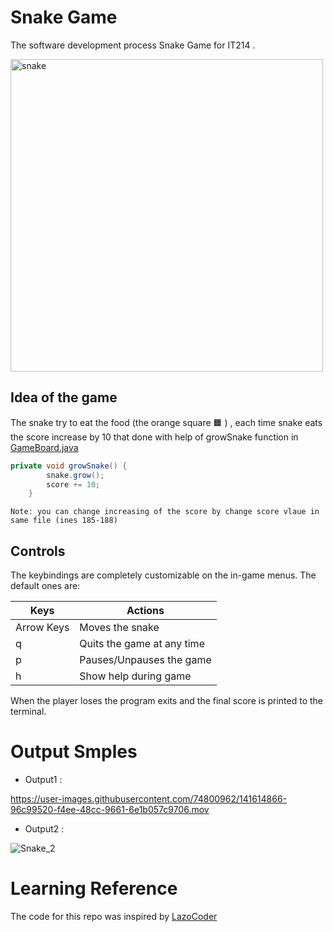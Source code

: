 # Snake Game
The software development process Snake Game for IT214 .

<img width="500" alt="snake" src="https://user-images.githubusercontent.com/74800962/141614564-58b5d9e0-f4da-4fa2-a0a6-867ce130bcab.png">

## Idea of the game 

The snake try to eat the food (the orange square 🟧 ) , each time snake eats the score increase by 10  that done with help of growSnake function in [GameBoard.java](https://github.com/wesamhamad/Snake_Game/blob/main/src/GameBoard.java)
```java
private void growSnake() {
        snake.grow();
        score += 10;
    }
```
``
Note: you can change increasing of the score by change score vlaue in same file (ines 185-188)
``
## Controls

The keybindings are completely customizable on the in-game menus.
The default ones are:


| Keys              | Actions                    |
| ----------------- | -------------------------- |
| Arrow Keys        | Moves the snake            |
| q                 | Quits the game at any time |
| p                 | Pauses/Unpauses the game   |
| h                 | Show help during game      |


When the player loses the program exits and the final score is printed to the terminal.


# Output Smples
* Output1 : 

https://user-images.githubusercontent.com/74800962/141614866-96c99520-f4ee-48cc-9661-6e1b057c9706.mov

* Output2 :
 
![Snake_2](https://user-images.githubusercontent.com/74800962/141614868-74580ef1-061d-40ef-ae00-10e9a66a9c3c.gif)

# Learning Reference 
The code for this repo was inspired by [LazoCoder](https://github.com/LazoCoder/Snake)
